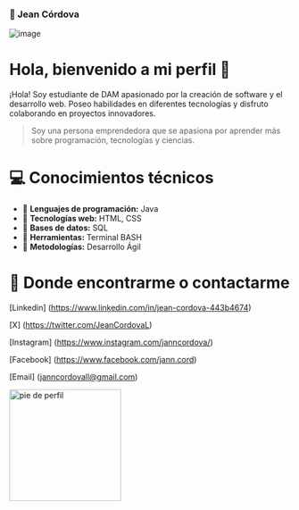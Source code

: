### 🤖 Jean Córdova

![image](https://github.com/jannbcn/jannbcn/assets/50103950/60100712-b63d-4507-be8b-1e6c38ddb717)


# Hola, bienvenido a mi perfil 👋

¡Hola! Soy estudiante de DAM apasionado por la creación de software y el desarrollo web. Poseo habilidades en diferentes tecnologías y disfruto colaborando en proyectos innovadores.

> Soy una persona emprendedora que se apasiona por aprender más sobre programación, tecnologías y ciencias.

# 💻 Conocimientos técnicos

- 🔧 **Lenguajes de programación:** Java
- 🔧 **Tecnologías web:** HTML, CSS
- 🔧 **Bases de datos:** SQL
- 🔧 **Herramientas:** Terminal BASH
- 🔧 **Metodologías:** Desarrollo Ágil

# 📍 Donde encontrarme o contactarme

[Linkedin] (https://www.linkedin.com/in/jean-cordova-443b4674)

[X] (https://twitter.com/JeanCordovaL)

[Instagram] (https://www.instagram.com/janncordova/)

[Facebook] (https://www.facebook.com/jann.cord)

[Email] (janncordovall@gmail.com)
 
<img src="https://giphy.com/gifs/producthunt-commandline-challenge-26gssNZ4EF6c8Simk" alt="pie de perfil" width="200" style="width: 200px" align="center" />
<!--
**jannbcn/jannbcn** is a ✨ _special_ ✨ repository because its `README.md` (this file) appears on your GitHub profile.

Here are some ideas to get you started:

- 🔭 I’m currently working on ...
- 🌱 I’m currently learning ...
- 👯 I’m looking to collaborate on ...
- 🤔 I’m looking for help with ...
- 💬 Ask me about ...
- 📫 How to reach me: ...
- 😄 Pronouns: ...
- ⚡ Fun fact: ...
-->
